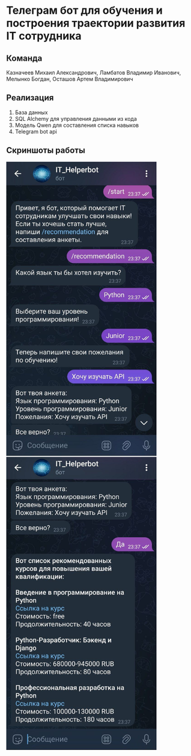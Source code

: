 # Телеграм бот для обучения и построения траектории развития IT сотрудника

## Команда
Казначеев Михаил Александрович,
Ламбатов Владимир Иванович, 
Мелынко Богдан,
Осташов Артем Владимирович


## Реализация
1. База данных
2. SQL Alchemy для управления данными из кода
3. Модель Qwen для составления списка навыков
4. Telegram bot api

   
## Скриншоты работы

<img src="images/2.jpg" alt="drawing" width="400"/>   
<img src="images/1.jpg" alt="drawing" width="400"/>
